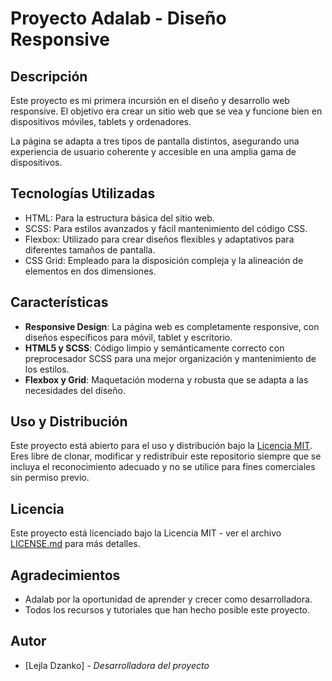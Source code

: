 # Proyecto Adalab - Diseño Responsive

## Descripción

Este proyecto es mi primera incursión en el diseño y desarrollo web responsive. El objetivo era crear un sitio web que se vea y funcione bien en dispositivos móviles, tablets y ordenadores.

La página se adapta a tres tipos de pantalla distintos, asegurando una experiencia de usuario coherente y accesible en una amplia gama de dispositivos.

## Tecnologías Utilizadas

- HTML: Para la estructura básica del sitio web.
- SCSS: Para estilos avanzados y fácil mantenimiento del código CSS.
- Flexbox: Utilizado para crear diseños flexibles y adaptativos para diferentes tamaños de pantalla.
- CSS Grid: Empleado para la disposición compleja y la alineación de elementos en dos dimensiones.

## Características

- **Responsive Design**: La página web es completamente responsive, con diseños específicos para móvil, tablet y escritorio.
- **HTML5 y SCSS**: Código limpio y semánticamente correcto con preprocesador SCSS para una mejor organización y mantenimiento de los estilos.
- **Flexbox y Grid**: Maquetación moderna y robusta que se adapta a las necesidades del diseño.

## Uso y Distribución

Este proyecto está abierto para el uso y distribución bajo la [Licencia MIT](LICENSE). Eres libre de clonar, modificar y redistribuir este repositorio siempre que se incluya el reconocimiento adecuado y no se utilice para fines comerciales sin permiso previo.

## Licencia

Este proyecto está licenciado bajo la Licencia MIT - ver el archivo [LICENSE.md](LICENSE.md) para más detalles.

## Agradecimientos

- Adalab por la oportunidad de aprender y crecer como desarrolladora.
- Todos los recursos y tutoriales que han hecho posible este proyecto.

## Autor

- [Lejla Dzanko] - *Desarrolladora del proyecto*